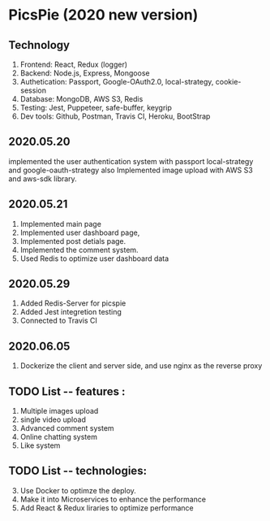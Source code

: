# PicsPie (2020 new version)

## Technology

1. Frontend: React, Redux (logger)
2. Backend: Node.js, Express, Mongoose
3. Authetication: Passport, Google-OAuth2.0, local-strategy, cookie-session
4. Database: MongoDB, AWS S3, Redis
5. Testing: Jest, Puppeteer, safe-buffer, keygrip
6. Dev tools: Github, Postman, Travis CI, Heroku, BootStrap

## 2020.05.20

implemented the user authentication system with passport local-strategy and google-oauth-strategy
also Implemented image upload with AWS S3 and aws-sdk library.

## 2020.05.21

1. Implemented main page
2. Implemented user dashboard page,
3. Implemented post detials page.
4. Implemented the comment system.
5. Used Redis to optimize user dashboard data

## 2020.05.29

1. Added Redis-Server for picspie
2. Added Jest integretion testing
3. Connected to Travis CI

## 2020.06.05

1. Dockerize the client and server side, and use nginx as the reverse proxy

## TODO List -- features :

1. Multiple images upload
2. single video upload
3. Advanced comment system
4. Online chatting system
5. Like system

## TODO List -- technologies:

3. Use Docker to optimze the deploy.
4. Make it into Microservices to enhance the performance
5. Add React & Redux liraries to optimize performance
